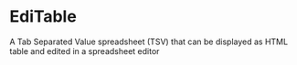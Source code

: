 # EdiTable
A Tab Separated Value spreadsheet (TSV) that can be displayed as HTML table and edited in a spreadsheet editor
